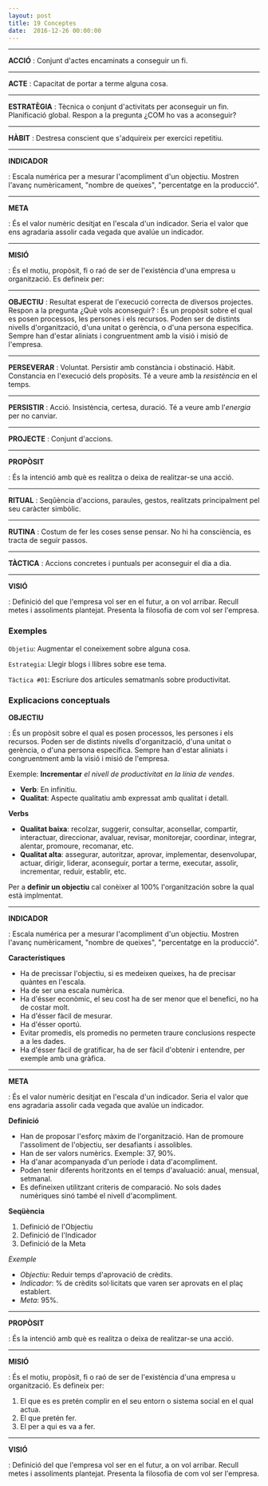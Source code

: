 ```yaml
---
layout: post
title: 19 Conceptes
date:  2016-12-26 00:00:00
---
```



---
**ACCIÓ**
: Conjunt d'actes encaminats a conseguir un fi.

---
**ACTE**
: Capacitat de portar a terme alguna cosa.

---
**ESTRATÈGIA**
: Tècnica o conjunt d'activitats per aconseguir un fin. Planificació global. Respon a la pregunta ¿COM ho vas a aconseguir?

---
**HÀBIT**
: Destresa conscient que s'adquireix per exercici repetitiu.

---
**INDICADOR**

: Escala numérica per a mesurar l'acompliment d'un objectiu. Mostren l'avanç numèricament, "nombre de queixes", "percentatge en la producció".

---
**META**

: És el valor numèric desitjat en l'escala d'un indicador. Seria el valor que ens agradaria assolir cada vegada que avalúe un indicador.

---
**MISIÓ**

: És el motiu, propòsit, fi o raó de ser de l'existència d'una empresa u organització. Es defineix per:

---
**OBJECTIU**
: Resultat esperat de l'execució correcta de diversos projectes. Respon a la pregunta ¿Què vols aconseguir?
: És un propòsit sobre el qual es posen processos, les persones i els recursos. Poden ser de distints nivells d'organització, d'una unitat o gerència, o d'una persona específica. Sempre han d'estar aliniats i congruentment amb la visió i misió de l'empresa.


---
**PERSEVERAR**
: Voluntat. Persistir amb constància i obstinació. Hàbit. Constancia en l'execució dels propòsits. Té a veure amb la *resistència* en el temps.

----
**PERSISTIR**
: Acció. Insistència, certesa, duració. Té a veure amb l'*energia* per no canviar.

---
**PROJECTE**
: Conjunt d'accions.

---
**PROPÒSIT**

: És la intenció amb què es realitza o deixa de realitzar-se una acció.

---
**RITUAL**
: Seqûència d'accions, paraules, gestos, realitzats principalment pel seu caràcter simbòlic.

---
**RUTINA**
: Costum de fer les coses sense pensar. No hi ha consciència, es tracta de seguir passos.

---
**TÀCTICA**
: Accions concretes i puntuals per aconseguir el dia a dia.

---
**VISIÓ**

: Definició del que l'empresa vol ser en el futur, a on vol arribar. Recull metes i assoliments plantejat. Presenta la filosofia de com vol ser l'empresa.

### Exemples

`Objetiu`: Augmentar el coneixement sobre alguna cosa.

`Estrategia`: Llegir blogs i llibres sobre ese tema.

`Tàctica #01`: Escriure dos artícules sematmanls sobre productivitat.


### Explicacions conceptuals

**OBJECTIU**

: És un propòsit sobre el qual es posen processos, les persones i els recursos. Poden ser de distints nivells d'organització, d'una unitat o gerència, o d'una persona específica. Sempre han d'estar aliniats i congruentment amb la visió i misió de l'empresa.

Exemple: **Incrementar** *el nivell de productivitat en la línia de vendes*.

- **Verb**: En infinitiu.
- **Qualitat**: Aspecte qualitatiu amb expressat amb qualitat i detall.

**Verbs**

- **Qualitat baixa**: recolzar, suggerir, consultar, aconsellar, compartir, interactuar, direccionar, avaluar, revisar, monitorejar, coordinar, integrar, alentar, promoure, recomanar, etc.
- **Qualitat alta**: assegurar, autoritzar, aprovar, implementar, desenvolupar, actuar, dirigir, liderar, aconseguir, portar a terme, executar, assolir, incrementar, reduir, establir, etc.

Per a **definir un objectiu** cal conèixer al 100% l'organitzación sobre la qual està implmentat.

---
**INDICADOR**

: Escala numérica per a mesurar l'acompliment d'un objectiu. Mostren l'avanç numèricament, "nombre de queixes", "percentatge en la producció".

**Característiques**

- Ha de precissar l'objectiu, si es medeixen queixes, ha de precisar quàntes en l'escala.
- Ha de ser una escala numèrica.
- Ha d'ésser econòmic, el seu cost ha de ser menor que el benefici, no ha de costar molt.
- Ha d'ésser fàcil de mesurar.
- Ha d'ésser oportú.
- Evitar promedis, els promedis no permeten traure conclusions respecte a a les dades.
- Ha d'ésser fàcil de gratificar, ha de ser fàcil d'obtenir i entendre, per exemple amb una gràfica.

---
**META**

: És el valor numèric desitjat en l'escala d'un indicador. Seria el valor que ens agradaria assolir cada vegada que avalúe un indicador.

**Definició**

- Han de proposar l'esforç màxim de l'organització. Han de promoure l'assoliment de l'objectiu, ser desafiants i assolibles.
- Han de ser valors numèrics. Exemple: 37, 90%.
- Ha d'anar acompanyada d'un període i data d'acompliment.
- Poden tenir diferents horitzonts en el temps d'avaluació: anual, mensual, setmanal.
- Es defineixen utilitzant criteris de comparació. No sols dades numèriques sinó també el nivell d'acompliment.

**Seqüència**

1. Definició de l'Objectiu
2. Definició de l'Indicador
3. Definició de la Meta

*Exemple*

- *Objectiu*: Reduir temps d'aprovació de crèdits.
- *Indicador*: % de crèdits sol·licitats que varen ser aprovats en el plaç establert.
- *Meta*: 95%.

---
**PROPÒSIT**

: És la intenció amb què es realitza o deixa de realitzar-se una acció.

---
**MISIÓ**

: És el motiu, propòsit, fi o raó de ser de l'existència d'una empresa u organització. Es defineix per:

1. El que es es pretén complir en el seu entorn o sistema social en el qual actua.
2. El que pretén fer.
3. El per a qui es va a fer.

---
**VISIÓ**

: Definició del que l'empresa vol ser en el futur, a on vol arribar. Recull metes i assoliments plantejat. Presenta la filosofia de com vol ser l'empresa.

